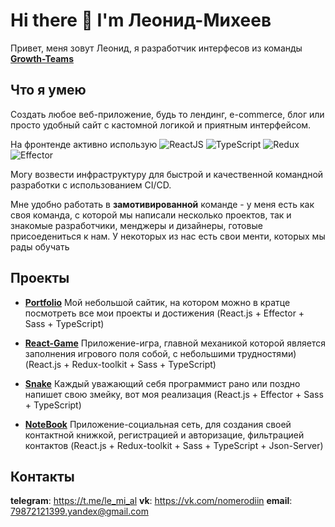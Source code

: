 # Hi there 👋 I'm Леонид-Михеев

Привет, меня зовут Леонид, я разработчик интерфесов из команды [**Growth-Teams**](http://growth-teams.ru)

## Что я умею

Создать любое веб-приложение, будь то лендинг, e-commerce, блог или просто удобный сайт с кастомной логикой и приятным интерфейсом.<br />

На фронтенде активно использую
  <img alt="ReactJS" src="https://img.shields.io/badge/-React-353535?style=plastic&logo=react&logoColor=white" />
  <img alt="TypeScript" src="https://img.shields.io/badge/-TypeScript-235a96?style=plastic&logo=typescript&logoColor=white" />
  ![Redux](https://img.shields.io/badge/-Redux-764abc?logo=redux&style=plastic)
  <img alt="Effector" src="https://img.shields.io/badge/-Effector-ff8c00?style=plastic&logo=effector&logoColor=white" /> <br />

Могу возвести инфраструктуру для быстрой и качественной командной разработки с использованием CI/CD.<br />

Мне удобно работать в **замотивированной** команде - у меня есть как своя команда, с которой мы написали несколько проектов, так и знакомые разработчики, менджеры и дизайнеры, готовые присоедениться к нам. У некоторых из нас есть свои менти, которых мы рады обучать

<!--
* **JS**: Typescript, ReactJS, NodeJS, Redux
* **Инфраструктура**: webpack, eslint
* **Верстка**: module-css, sass, postcss, svg
-->

<!--
## Мой путь как программиста

1. Прошел курсы на ![HTML Academy](https://img.shields.io/badge/-HTML_Academy-302683?logo=htmlacademy&style=plastic)
2. Освоил огромный курс по ![ReactJS](https://img.shields.io/badge/-ReactJS-353535?logo=react&style=plastic) на канале ![It-kamasutra](https://img.shields.io/badge/-It_kamasutra-d00?logo=youtube&style=plastic)
3. Работал в качестве индвидуального предпринимателя на фриланс биржах
-->

## Проекты

* [**Portfolio**](https://github.com/LeMiBad/Projects) Мой небольшой сайтик, на котором можно в кратце посмотреть все мои проекты и достижения (React.js + Effector + Sass + TypeScript)

* [**React-Game**](https://github.com/LeMiBad/react-game) Приложение-игра, главной механикой которой является заполнения игрового поля собой, с небольшими трудностями) (React.js + Redux-toolkit + Sass + TypeScript)

* [**Snake**](https://github.com/LeMiBad/Snake) Каждый уважающий себя программист рано или поздно напишет свою змейку, вот моя реализация (React.js + Effector + Sass + TypeScript)

* [**NoteBook**](https://github.com/LeMiBad/NoteBook) Приложение-социальная сеть, для создания своей контактной книжкой, регистрацией и авторизацие, фильтрацией контактов (React.js + Redux-toolkit + Sass + TypeScript + Json-Server)

## Контакты

**telegram**: https://t.me/le_mi_al
**vk**: https://vk.com/nomerodiin
**email**: 79872121399.yandex@gmail.com
